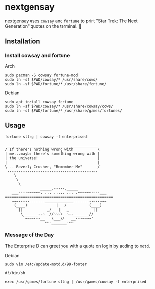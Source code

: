 # nextgensay

nextgensay uses `cowsay` and `fortune` to print "Star Trek: The Next Generation" quotes on the terminal. 🖖

## Installation

### Install cowsay and fortune
Arch
```
sudo pacman -S cowsay fortune-mod
sudo ln -sf $PWD/cowsay/* /usr/share/cows/
sudo ln -sf $PWD/fortune/* /usr/share/fortune/
```

Debian
```
sudo apt install cowsay fortune
sudo ln -sf $PWD/cowsay/* /usr/share/cowsay/cows/
sudo ln -sf $PWD/fortune/* /usr/share/games/fortunes/
```

## Usage
`fortune sttng | cowsay -f enterprised`

```
 _________________________________________ 
/ If there's nothing wrong with           \
| me...maybe there's something wrong with |
| the universe!                           |
|                                         |
\ -- Beverly Crusher, "Remember Me"       /
 ----------------------------------------- 
    \
     \
      \
                _____.-----._____
   ___----~~~~~~. ... ..... ... .~~~~~~----___
=================================================
   ~~~-----......._____________.......-----~~~
    (____)             |   /          (____)
      ||           _/   |   _           ||
       \_______--~  //~~~\  ~--_______//
        `~~~~---__   \___//   __---~~~~'
                  ~~-_______-~~
```

### Message of the Day
The Enterprise D can greet you with a quote on login by adding to `motd`.

Debian  

`sudo vim /etc/update-motd.d/99-footer`

```
#!/bin/sh

exec /usr/games/fortune sttng | /usr/games/cowsay -f enterprised
```


